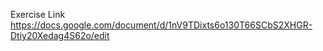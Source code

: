 Exercise Link  
https://docs.google.com/document/d/1nV9TDixts6o130T66SCbS2XHGR-Dtiy20Xedag4S62o/edit